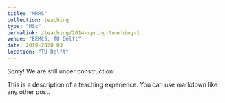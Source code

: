```yaml
---
title: "MRRS"
collection: teaching
type: "MSc"
permalink: /teaching/2014-spring-teaching-1
venue: "EEMCS, TU Delft"
date: 2019-2020 Q3
location: "TU Delft"
---
```


Sorry! We are still under construction!

This is a description of a teaching experience. You can use markdown like any other post.

